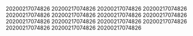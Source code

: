 20200217074826
20200217074826
20200217074826
20200217074826
20200217074826
20200217074826
20200217074826
20200217074826
20200217074826
20200217074826
20200217074826
20200217074826
20200217074826
20200217074826
20200217074826
